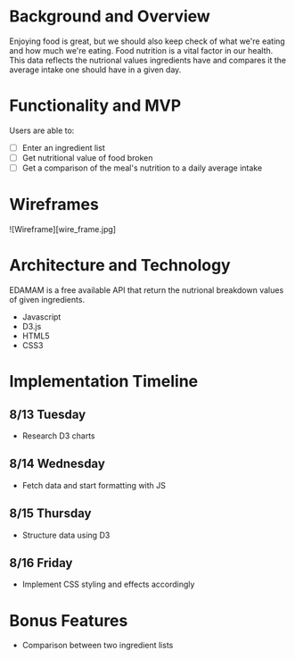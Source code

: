 # Background and Overview
Enjoying food is great, but we should also keep check of what we're eating and how much we're eating. Food nutrition is a vital factor in our health.
This data reflects the nutrional values ingredients have and compares it the average intake one should have in a given day.

# Functionality and MVP
Users are able to:
- [ ] Enter an ingredient list
- [ ] Get nutritional value of food broken 
- [ ] Get a comparison of the meal's nutrition to a daily average intake

# Wireframes
![Wireframe][wire_frame.jpg]

# Architecture and Technology
EDAMAM is a free available API that return the nutrional breakdown values of given ingredients.

- Javascript
- D3.js 
- HTML5
- CSS3

# Implementation Timeline
## 8/13 Tuesday 
* Research D3 charts

## 8/14 Wednesday
* Fetch data and start formatting with JS

## 8/15 Thursday
* Structure data using D3

## 8/16 Friday
* Implement CSS styling and effects accordingly

# Bonus Features
- Comparison between two ingredient lists
